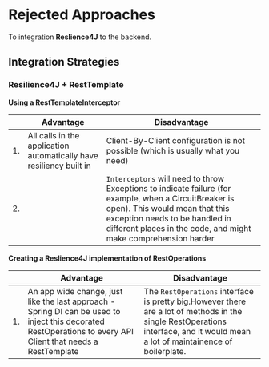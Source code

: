 # Rejected Approaches

To integration **Reslience4J** to the backend.

## Integration Strategies

### Resilience4J + RestTemplate

**Using a RestTemplateInterceptor**

| | Advantage  | Disadvantage |
|-|------------- | ------------- |
|1.| All calls in the application automatically have resiliency built in | Client-By-Client configuration is not possible (which is usually what you need) |
|2.| | `Interceptors` will need to throw Exceptions to indicate failure (for example, when a CircuitBreaker is open). This would mean that this exception needs to be handled in different places in the code, and might make comprehension harder|

**Creating a Reslience4J implementation of RestOperations**

| | Advantage  | Disadvantage |
|-|------------- | ------------- |
|1.| An app wide change, just like the last approach - Spring DI can be used to inject this decorated RestOperations to every API Client that needs a RestTemplate| The `RestOperations` interface is pretty big.However there are a lot of methods in the single RestOperations interface, and it would mean a lot of maintainence of boilerplate. |

